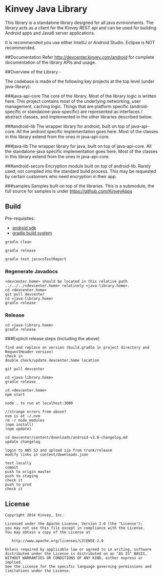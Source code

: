Kinvey Java Library
======

This library is a standalone library designed for all java evnironments.
The library acts as a client for the Kinvey REST api and can be used for
building Android apps and Java6 server applications.

It is recommended you use either IntelliJ or Android Studio. Eclipse is NOT recommended.

##Documentation
Refer http://devcenter.kinvey.com/android for complete documentation of the library APIs and usage.

##Overview of the Library -

The codebase is made of the following key projects at the top level (under java-library): 

###java-api-core 
The core of the library. Most of the library logic is written here. This project contains most of the underlying networking, user management, caching logic. Things that are platform specific (android-specific or standalone-java-specific) are represented as interfaces / abstract classes, and implemented in the other libraries described below.

###android-lib
The wrapper library for android, built on top of java-api-core. All the android specific implementation goes here. Most of the classes in this library extend from the ones in java-api-core.

###java-lib
The wrapper library for java, built on top of java-api-core. All the standalone-java specific implementation goes here. Most of the classes in this library extend from the ones in java-api-core.

###android-secure
Encryption module built on top of android-lib. Rarely used; not compiled into the standard build process. This may be requested by certain customers who need encryption in their app.

###samples 
Samples built on top of the libraries. This is a submodule, the full source for samples is under https://github.com/KinveyApps

## Build
Pre-requisites:

* [android sdk](http://developer.android.com/sdk/index.html)
* [gradle build system](http://gradle.org/)

```
gradle clean
```

```
gradle release
```

```
gradle test jacocoTestReport
```
### Regenerate Javadocs

```
<devcenter.home> should be located in this relative path ../../../<devcenter.home> relatively <java-library.home>.
cd <devcenter.home> 
git pull devcenter
cd <java-library.home>
gradle release
```

### Release

```
cd <java-library.home>
gradle release
```

###Explicit release steps (including the above)
```
find and replace on version (build.gradle in project directory and RequestHeader version)
check in
double check/update devcenter.home location

git pull devcenter

cd <java-library.home>
gradle release

cd <devcenter.home> 
npm start

node . to run at localhost:3000

//strange errors from above?
nvm is at ~/.nvm
rm -r node_modules
(npm install)
(npm update)

cd devcenter/content/downloads/android-v3.0-changelog.md
update changelog

login to AWS S3 and upload zip from trunk/release
modify links in content/downloads.json

test locally
commit
push to origin master
push to staging
check it
push to prod
check it

```



## License

    Copyright 2014 Kinvey, Inc.

    Licensed under the Apache License, Version 2.0 (the "License");
    you may not use this file except in compliance with the License.
    You may obtain a copy of the License at

       http://www.apache.org/licenses/LICENSE-2.0

    Unless required by applicable law or agreed to in writing, software
    distributed under the License is distributed on an "AS IS" BASIS,
    WITHOUT WARRANTIES OR CONDITIONS OF ANY KIND, either express or implied.
    See the License for the specific language governing permissions and
    limitations under the License.

